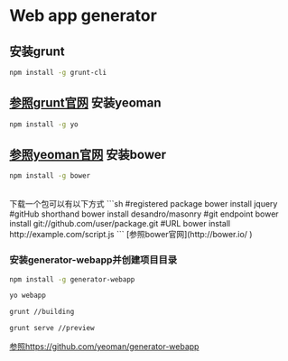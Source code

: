 Web app generator
===================================
安装grunt
-----------------------------------
```sh
npm install -g grunt-cli
```
[参照grunt官网](http://gruntjs.com/getting-started)
安装yeoman
-----------------------------------
```sh
npm install -g yo
```
[参照yeoman官网](http://yeoman.io/ )
安装bower
-----------------------------------
```sh
npm install -g bower
```
<br>
下载一个包可以有以下方式
```sh
#registered package
bower install jquery
#gitHub shorthand
bower install desandro/masonry
#git endpoint
bower install git://github.com/user/package.git
#URL
bower install http://example.com/script.js
```
[参照bower官网](http://bower.io/ )
<br>

### 安装generator-webapp并创建项目目录
```sh
npm install -g generator-webapp
```
```sh
yo webapp
```
```sh
grunt //building
```
```sh
grunt serve //preview
```




[参照https://github.com/yeoman/generator-webapp](https://github.com/yeoman/generator-webapp)
